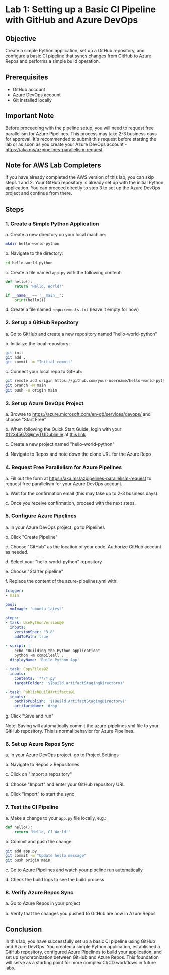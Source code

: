 # Lab 1: Setting up a Basic CI Pipeline with GitHub and Azure DevOps

## Objective

Create a simple Python application, set up a GitHub repository, and configure a basic CI pipeline that syncs changes from GitHub to Azure Repos and performs a simple build operation.

## Prerequisites

- GitHub account
- Azure DevOps account
- Git installed locally

## Important Note

Before proceeding with the pipeline setup, you will need to request free parallelism for Azure Pipelines. This process may take 2-3 business days for approval. It's recommended to submit this request before starting the lab or as soon as you create your Azure DevOps account - https://aka.ms/azpipelines-parallelism-request

## Note for AWS Lab Completers

If you have already completed the AWS version of this lab, you can skip steps 1 and 2. Your GitHub repository is already set up with the initial Python application. You can proceed directly to step 3 to set up the Azure DevOps project and continue from there.

## Steps

### 1. Create a Simple Python Application

a. Create a new directory on your local machine:
```bash
mkdir hello-world-python
```

b. Navigate to the directory:
```bash
cd hello-world-python
```

c. Create a file named `app.py` with the following content:
```python
def hello():
    return 'Hello, World!'

if __name__ == '__main__':
    print(hello())
```

d. Create a file named `requirements.txt` (leave it empty for now)

### 2. Set up a GitHub Repository

a. Go to GitHub and create a new repository named "hello-world-python"

b. Initialize the local repository:
```bash
git init
git add .
git commit -m "Initial commit"
```

c. Connect your local repo to GitHub:
```bash
git remote add origin https://github.com/your-username/hello-world-python.git
git branch -M main
git push -u origin main
```

### 3. Set up Azure DevOps Project

a. Browse to https://azure.microsoft.com/en-gb/services/devops/ and choose "Start Free"

b. When following the Quick Start Guide, login with your X12345678@myTUDublin.ie at [this link](https://docs.microsoft.com/en-us/azure/devops/user-guide/sign-up-invite-teammates?view=azure-devops&viewFallbackFrom=vsts)

c. Create a new project named "hello-world-python"

d. Navigate to Repos and note down the clone URL for the Azure Repo

### 4. Request Free Parallelism for Azure Pipelines

a. Fill out the form at https://aka.ms/azpipelines-parallelism-request to request free parallelism for your Azure DevOps account.

b. Wait for the confirmation email (this may take up to 2-3 business days).

c. Once you receive confirmation, proceed with the next steps.

### 5. Configure Azure Pipelines

a. In your Azure DevOps project, go to Pipelines

b. Click "Create Pipeline"

c. Choose "GitHub" as the location of your code. Authorize GitHub account as needed. 

d. Select your "hello-world-python" repository

e. Choose "Starter pipeline"

f. Replace the content of the azure-pipelines.yml with:

```yaml
trigger:
- main

pool:
  vmImage: 'ubuntu-latest'

steps:
- task: UsePythonVersion@0
  inputs:
    versionSpec: '3.8'
    addToPath: true

- script: |
    echo "Building the Python application"
    python -m compileall .
  displayName: 'Build Python App'

- task: CopyFiles@2
  inputs:
    contents: '**/*.py'
    targetFolder: '$(build.artifactStagingDirectory)'

- task: PublishBuildArtifacts@1
  inputs:
    pathToPublish: '$(Build.ArtifactStagingDirectory)'
    artifactName: 'drop'
```

g. Click "Save and run"

Note: Saving will automatically commit the azure-pipelines.yml file to your GitHub repository. This is normal behavior for Azure Pipelines.

### 6. Set up Azure Repos Sync

a. In your Azure DevOps project, go to Project Settings

b. Navigate to Repos > Repositories

c. Click on "Import a repository"

d. Choose "Import" and enter your GitHub repository URL

e. Click "Import" to start the sync

### 7. Test the CI Pipeline

a. Make a change to your `app.py` file locally, e.g.:
```python
def hello():
    return 'Hello, CI World!'
```

b. Commit and push the change:
```bash
git add app.py
git commit -m "Update hello message"
git push origin main
```

c. Go to Azure Pipelines and watch your pipeline run automatically

d. Check the build logs to see the build process

### 8. Verify Azure Repos Sync

a. Go to Azure Repos in your project

b. Verify that the changes you pushed to GitHub are now in Azure Repos

## Conclusion

In this lab, you have successfully set up a basic CI pipeline using GitHub and Azure DevOps. You created a simple Python application, established a GitHub repository, configured Azure Pipelines to build your application, and set up synchronization between GitHub and Azure Repos. This foundation will serve as a starting point for more complex CI/CD workflows in future labs.
